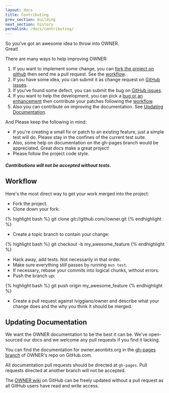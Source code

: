 ```yaml
---
layout: docs
title: Contributing
prev_section: building
next_section: history
permalink: /docs/contributing/
---
```


So you've got an awesome idea to throw into OWNER.  
Great! 

There are many ways to help improving OWNER:

1. If you want to implement some change, you can 
   [fork the project on github][fork] then send me a pull request. 
   See the [workflow](#toc_0).
2. If you have some idea, you can submit it as change request on 
   [GitHub issues][issues].
3. If you've found some defect, you can submit the bug on 
   [GitHub issues][issues].
4. If you want to help the development, you can pick a 
   [bug or an enhancement][issues] then contribute your patches following 
   the [workflow](#toc_0).
5. Also you can contribute on improving the documentation. 
   See [Updating Documentation](#toc_1).

  [fork]: https://help.github.com/articles/fork-a-repo
  [issues]: https://github.com/lviggiano/owner/issues
  [collaborating]: https://help.github.com/categories/63/articles


And Please keep the following in mind:

* If you're creating a small fix or patch to an existing feature, just a simple
  test will do. Please stay in the confines of the current test suite.
* Also, some help on documentation on the gh-pages branch would be appreciated. 
  Great docs make a great project!
* Please follow the project code style.

<div class="note warning">
  <h5>Contributions will not be accepted without tests.</h5>
</div>


Workflow
--------

Here's the most direct way to get your work merged into the project:

* Fork the project.
* Clone down your fork:

{% highlight bash %}
git clone git://github.com/<your-username>/owner.git
{% endhighlight %}

* Create a topic branch to contain your change:

{% highlight bash %}
git checkout -b my_awesome_feature
{% endhighlight %}


* Hack away, add tests. Not necessarily in that order.
* Make sure everything still passes by running `mvn test`.
* If necessary, rebase your commits into logical chunks, without errors.
* Push the branch up:

{% highlight bash %}
git push origin my_awesome_feature
{% endhighlight %}

* Create a pull request against lviggiano/owner and describe what your change
  does and the why you think it should be merged.

Updating Documentation
----------------------

We want the OWNER documentation to be the best it can be. We've
open-sourced our docs and we welcome any pull requests if you find it
lacking.

You can find the documentation for owner.aeonbits.org in the
[gh-pages branch](https://github.com/lviggiano/owner/tree/gh-pages) of
OWNER's repo on GitHub.com.

All documentation pull requests should be directed at `gh-pages`.  Pull
requests directed at another branch will not be accepted.

The [OWNER wiki](https://github.com/lviggiano/owner/wiki) on GitHub 
can be freely updated without a pull request as all GitHub users have 
read and write access.
